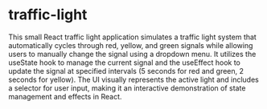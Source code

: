 # traffic-light

This small React traffic light application simulates a traffic light system that automatically cycles through red, yellow, and green signals while allowing users to manually change the signal using a dropdown menu. It utilizes the useState hook to manage the current signal and the useEffect hook to update the signal at specified intervals (5 seconds for red and green, 2 seconds for yellow). The UI visually represents the active light and includes a selector for user input, making it an interactive demonstration of state management and effects in React.
